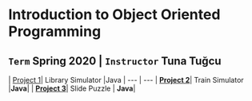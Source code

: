 # Introduction to Object Oriented Programming
## `Term` Spring 2020 | `Instructor` Tuna Tuğcu

  | [Project 1](https://github.com/irem-zeynep/University_Projects/tree/master/Cmpe160/Project1/LibrarySimulator)| Library Simulator |Java |
  --- | ---
  | [**Project 2**](https://github.com/irem-zeynep/University_Projects/tree/master/Cmpe160/Project2/TrainSimulator)| Train Simulator |**Java**|
  | [**Project 3**](https://github.com/irem-zeynep/University_Projects/tree/master/Cmpe160/Project3/SlidePuzzle)| Slide Puzzle | **Java**|
  

